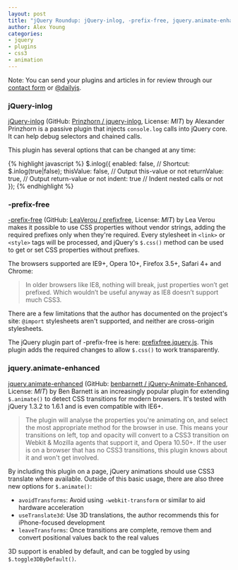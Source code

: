 ```yaml
---
layout: post
title: "jQuery Roundup: jQuery-inlog, -prefix-free, jquery.animate-enhanced"
author: Alex Young
categories: 
- jquery
- plugins
- css3
- animation
---
```


<div class="intro">
Note: You can send your plugins and articles in for review through our <a href="/contact.html">contact form</a> or <a href="http://twitter.com/dailyjs">@dailyjs</a>.
</div>

### jQuery-inlog

[jQuery-inlog](http://prinzhorn.github.com/jquery-inlog/) (GitHub: [Prinzhorn / jquery-inlog](https://github.com/Prinzhorn/jquery-inlog), License: _MIT_) by Alexander Prinzhorn is a passive plugin that injects `console.log` calls into jQuery core.  It can help debug selectors and chained calls.

This plugin has several options that can be changed at any time:

{% highlight javascript %}
$.inlog({
  enabled: false,    // Shortcut: $.inlog(true|false);
  thisValue: false,  // Output this-value or not
  returnValue: true, // Output return-value or not
  indent: true       // Indent nested calls or not
});
{% endhighlight %}

### -prefix-free

[-prefix-free](http://leaverou.github.com/prefixfree/) (GitHub: [LeaVerou / prefixfree](https://github.com/LeaVerou/prefixfree), License: _MIT_) by Lea Verou makes it possible to use CSS properties without vendor strings, adding the required prefixes only when they're required.  Every stylesheet in `<link>` or `<style>` tags will be processed, and jQuery's `$.css()` method can be used to get or set CSS properties without prefixes.

The browsers supported are IE9+, Opera 10+, Firefox 3.5+, Safari 4+ and Chrome:

> In older browsers like IE8, nothing will break, just properties won’t get
> prefixed. Which wouldn’t be useful anyway as IE8 doesn’t support much CSS3.

There are a few limitations that the author has documented on the project's site: `@import` stylesheets aren't supported, and neither are cross-origin stylesheets.

The jQuery plugin part of -prefix-free is here: [prefixfree.jquery.js](https://raw.github.com/LeaVerou/prefixfree/master/plugins/prefixfree.jquery.js).  This plugin adds the required changes to allow `$.css()` to work transparently.

### jquery.animate-enhanced

[jquery.animate-enhanced](http://playground.benbarnett.net/jquery-animate-enhanced/) (GitHub: [benbarnett / jQuery-Animate-Enhanced](https://github.com/benbarnett/jQuery-Animate-Enhanced), License: _MIT_) by Ben Barnett is an increasingly popular plugin for extending `$.animate()` to detect CSS transitions for modern browsers.  It's tested with jQuery 1.3.2 to 1.6.1 and is even compatible with IE6+.

> The plugin will analyse the properties you're animating on, and select the most
> appropriate method for the browser in use. This means your transitions on left,
> top and opacity will convert to a CSS3 transition on Webkit & Mozilla agents that
> support it, and Opera 10.50+. If the user is on a browser that has no CSS3
> transitions, this plugin knows about it and won't get involved.

By including this plugin on a page, jQuery animations should use CSS3 translate where available.  Outside of this basic usage, there are also three new options for `$.animate()`:

* `avoidTransforms`: Avoid using `-webkit-transform` or similar to aid hardware acceleration
* `useTranslate3d`: Use 3D translations, the author recommends this for iPhone-focused development
* `leaveTransforms`: Once transitions are complete, remove them and convert positional values back to the real values

3D support is enabled by default, and can be toggled by using `$.toggle3DByDefault()`.

